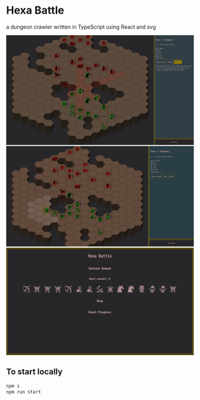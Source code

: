 # Hexa Battle

a dungeon crawler written in TypeScript using React and svg

![Screenshot](screenshots/1.png)
![Screenshot](screenshots/2.png)
![Screenshot](screenshots/3.png)

## To start locally

```
npm i
npm run start
```
